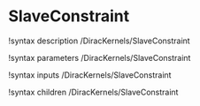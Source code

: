 <!-- MOOSE Documentation Stub: Remove this when content is added. -->

# SlaveConstraint
!syntax description /DiracKernels/SlaveConstraint

!syntax parameters /DiracKernels/SlaveConstraint

!syntax inputs /DiracKernels/SlaveConstraint

!syntax children /DiracKernels/SlaveConstraint
